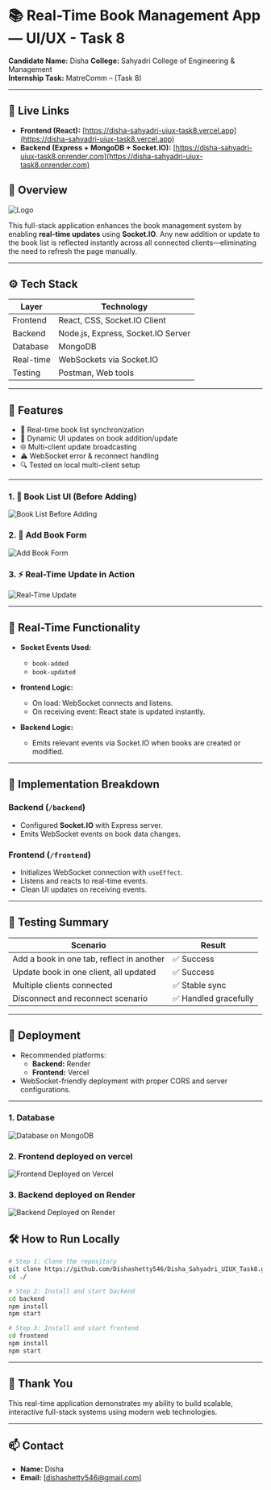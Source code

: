 # 📚 Real-Time Book Management App — UI/UX - Task 8

**Candidate Name:** Disha 
**College:** Sahyadri College of Engineering & Management  
**Internship Task:** MatreComm – (Task 8)

---

## 🔗 Live Links

- **Frontend (React):** [https://disha-sahyadri-uiux-task8.vercel.app](https://disha-sahyadri-uiux-task8.vercel.app)
- **Backend (Express + MongoDB + Socket.IO):** [https://disha-sahyadri-uiux-task8.onrender.com](https://disha-sahyadri-uiux-task8.onrender.com)

## 📝 Overview

![Logo](./Screenshots/logo.png)

This full-stack application enhances the book management system by enabling **real-time updates** using **Socket.IO**. Any new addition or update to the book list is reflected instantly across all connected clients—eliminating the need to refresh the page manually.

---

## ⚙️ Tech Stack

| Layer     | Technology                         |
| --------- | ---------------------------------- |
| Frontend  | React, CSS, Socket.IO Client       |
| Backend   | Node.js, Express, Socket.IO Server |
| Database  | MongoDB                            |
| Real-time | WebSockets via Socket.IO           |
| Testing   | Postman, Web tools                 |

---

## 🚀 Features

- 🔄 Real-time book list synchronization
- 📘 Dynamic UI updates on book addition/update
- 🌐 Multi-client update broadcasting
- ⚠️ WebSocket error & reconnect handling
- 🔍 Tested on local multi-client setup

---

### 1. 📖 Book List UI (Before Adding)

![Book List Before Adding](./Screenshots/dashboard.PNG)

### 2. 📝 Add Book Form

![Add Book Form](./Screenshots/network.png)

### 3. ⚡ Real-Time Update in Action

![Real-Time Update](./Screenshots/savedData.png)

---

## 🔄 Real-Time Functionality

- **Socket Events Used:**

  - `book-added`
  - `book-updated`

- **frontend Logic:**

  - On load: WebSocket connects and listens.
  - On receiving event: React state is updated instantly.

- **Backend Logic:**
  - Emits relevant events via Socket.IO when books are created or modified.

---

## 🔧 Implementation Breakdown

### Backend (`/backend`)

- Configured **Socket.IO** with Express server.
- Emits WebSocket events on book data changes.

### Frontend (`/frontend`)

- Initializes WebSocket connection with `useEffect`.
- Listens and reacts to real-time events.
- Clean UI updates on receiving events.

---

## 🧪 Testing Summary

| Scenario                                  | Result                |
| ----------------------------------------- | --------------------- |
| Add a book in one tab, reflect in another | ✅ Success            |
| Update book in one client, all updated    | ✅ Success            |
| Multiple clients connected                | ✅ Stable sync        |
| Disconnect and reconnect scenario         | ✅ Handled gracefully |

---

## 🚀 Deployment

- Recommended platforms:
  - **Backend:** Render
  - **Frontend:** Vercel
- WebSocket-friendly deployment with proper CORS and server configurations.

---

### 1. Database

![Database on MongoDB](./Screenshots/databaseDeploy.png)

### 2. Frontend deployed on vercel

![Frontend Deployed on Vercel](./Screenshots/vercel.PNG)

### 3. Backend deployed on Render

![Backend Deployed on Render](./Screenshots/Render.PNG)

## 🛠 How to Run Locally

```bash
# Step 1: Clone the repository
git clone https://github.com/Dishashetty546/Disha_Sahyadri_UIUX_Task8.git
cd ./

# Step 2: Install and start backend
cd backend
npm install
npm start

# Step 3: Install and start frontend
cd frontend
npm install
npm start
```

---

## 🙏 Thank You

This real-time application demonstrates my ability to build scalable, interactive full-stack systems using modern web technologies.

---

## 📫 Contact

- **Name:** Disha
- **Email:** [dishashetty546@gmail.com]
